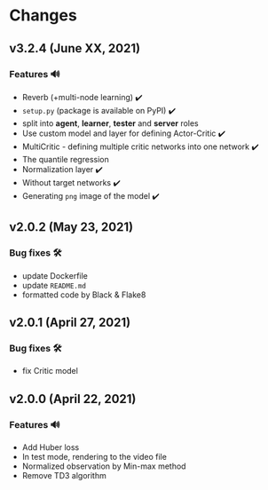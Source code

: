 # Changes

## v3.2.4 (June XX, 2021)
### Features 🔊
- Reverb (+multi-node learning) ✔️
- `setup.py` (package is available on PyPI) ✔️
- split into **agent**, **learner**, **tester** and **server** roles
- Use custom model and layer for defining Actor-Critic ✔️
- MultiCritic - defining multiple critic networks into one network ✔️
- The quantile regression
- Normalization layer ✔️
- Without target networks ✔️
- Generating `png` image of the model ✔️

## v2.0.2 (May 23, 2021)
### Bug fixes 🛠️
- update Dockerfile
- update `README.md`
- formatted code by Black & Flake8

## v2.0.1 (April 27, 2021)
### Bug fixes 🛠️
- fix Critic model

## v2.0.0 (April 22, 2021)
### Features 🔊
- Add Huber loss
- In test mode, rendering to the video file
- Normalized observation by Min-max method
- Remove TD3 algorithm
